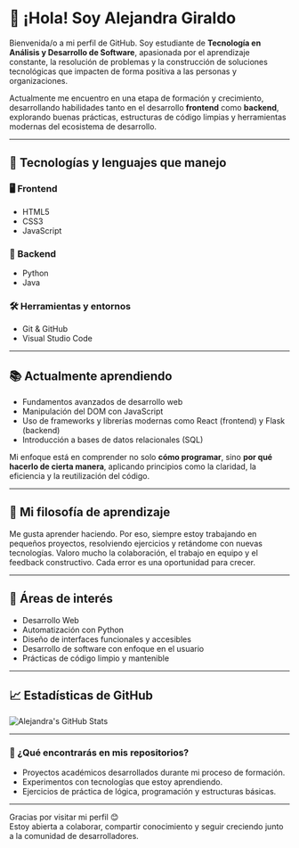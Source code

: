 # 👋 ¡Hola! Soy Alejandra Giraldo

Bienvenida/o a mi perfil de GitHub. Soy estudiante de **Tecnología en Análisis y Desarrollo de Software**, apasionada por el aprendizaje constante, la resolución de problemas y la construcción de soluciones tecnológicas que impacten de forma positiva a las personas y organizaciones.

Actualmente me encuentro en una etapa de formación y crecimiento, desarrollando habilidades tanto en el desarrollo **frontend** como **backend**, explorando buenas prácticas, estructuras de código limpias y herramientas modernas del ecosistema de desarrollo.

---

## 🚀 Tecnologías y lenguajes que manejo

### 🖥️ Frontend
- HTML5
- CSS3
- JavaScript

### 🧠 Backend
- Python
- Java

### 🛠️ Herramientas y entornos
- Git & GitHub
- Visual Studio Code

---

## 📚 Actualmente aprendiendo

- Fundamentos avanzados de desarrollo web
- Manipulación del DOM con JavaScript
- Uso de frameworks y librerías modernas como React (frontend) y Flask (backend)
- Introducción a bases de datos relacionales (SQL)

Mi enfoque está en comprender no solo **cómo programar**, sino **por qué hacerlo de cierta manera**, aplicando principios como la claridad, la eficiencia y la reutilización del código.

---

## 🌱 Mi filosofía de aprendizaje

Me gusta aprender haciendo. Por eso, siempre estoy trabajando en pequeños proyectos, resolviendo ejercicios y retándome con nuevas tecnologías. Valoro mucho la colaboración, el trabajo en equipo y el feedback constructivo. Cada error es una oportunidad para crecer.

---

## 🔎 Áreas de interés

- Desarrollo Web
- Automatización con Python
- Diseño de interfaces funcionales y accesibles
- Desarrollo de software con enfoque en el usuario
- Prácticas de código limpio y mantenible

---

## 📈 Estadísticas de GitHub

![Alejandra's GitHub Stats](https://github-readme-stats.vercel.app/api?username=itging&show_icons=true&theme=radical)

---

### 💬 ¿Qué encontrarás en mis repositorios?

- Proyectos académicos desarrollados durante mi proceso de formación.
- Experimentos con tecnologías que estoy aprendiendo.
- Ejercicios de práctica de lógica, programación y estructuras básicas.

---

Gracias por visitar mi perfil 😊  
Estoy abierta a colaborar, compartir conocimiento y seguir creciendo junto a la comunidad de desarrolladores.

